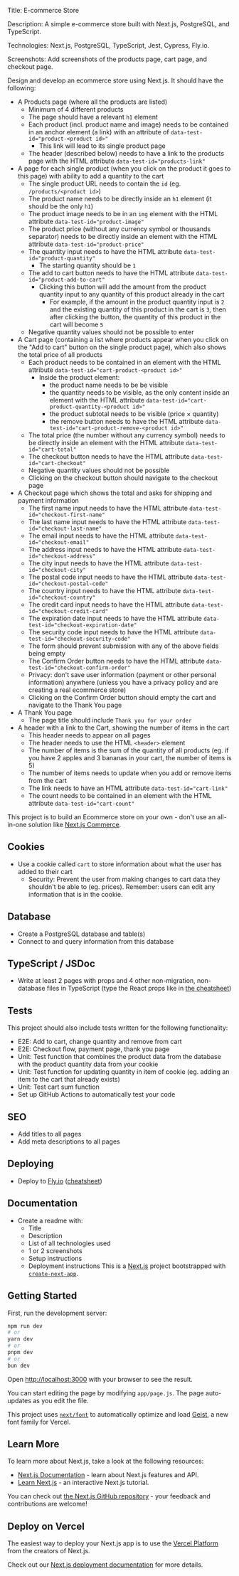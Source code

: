 Title: E-commerce Store

Description: A simple e-commerce store built with Next.js, PostgreSQL, and TypeScript.

Technologies: Next.js, PostgreSQL, TypeScript, Jest, Cypress, Fly.io.

Screenshots: Add screenshots of the products page, cart page, and checkout page.

Design and develop an ecommerce store using Next.js. It should have the following:

- A Products page (where all the products are listed)
  - Minimum of 4 different products
  - The page should have a relevant `h1` element
  - Each product (incl. product name and image) needs to be contained in an anchor element (a link) with an attribute of `data-test-id="product-<product id>"`
    - This link will lead to its single product page
  - The header (described below) needs to have a link to the products page with the HTML attribute `data-test-id="products-link"`
- A page for each single product (when you click on the product it goes to this page) with ability to add a quantity to the cart
  - The single product URL needs to contain the `id` (eg. `/products/<product id>`)
  - The product name needs to be directly inside an `h1` element (it should be the only `h1`)
  - The product image needs to be in an `img` element with the HTML attribute `data-test-id="product-image"`
  - The product price (without any currency symbol or thousands separator) needs to be directly inside an element with the HTML attribute `data-test-id="product-price"`
  - The quantity input needs to have the HTML attribute `data-test-id="product-quantity"`
    - The starting quantity should be `1`
  - The add to cart button needs to have the HTML attribute `data-test-id="product-add-to-cart"`
    - Clicking this button will add the amount from the product quantity input to any quantity of this product already in the cart
      - For example, if the amount in the product quantity input is `2` and the existing quantity of this product in the cart is `3`, then after clicking the button, the quantity of this product in the cart will become `5`
  - Negative quantity values should not be possible to enter
- A Cart page (containing a list where products appear when you click on the "Add to cart" button on the single product page), which also shows the total price of all products
  - Each product needs to be contained in an element with the HTML attribute `data-test-id="cart-product-<product id>"`
    - Inside the product element:
      - the product name needs to be be visible
      - the quantity needs to be visible, as the only content inside an element with the HTML attribute `data-test-id="cart-product-quantity-<product id>"`
      - the product subtotal needs to be visible (price × quantity)
      - the remove button needs to have the HTML attribute `data-test-id="cart-product-remove-<product id>"`
  - The total price (the number without any currency symbol) needs to be directly inside an element with the HTML attribute `data-test-id="cart-total"`
  - The checkout button needs to have the HTML attribute `data-test-id="cart-checkout"`
  - Negative quantity values should not be possible
  - Clicking on the checkout button should navigate to the checkout page
- A Checkout page which shows the total and asks for shipping and payment information
  - The first name input needs to have the HTML attribute `data-test-id="checkout-first-name"`
  - The last name input needs to have the HTML attribute `data-test-id="checkout-last-name"`
  - The email input needs to have the HTML attribute `data-test-id="checkout-email"`
  - The address input needs to have the HTML attribute `data-test-id="checkout-address"`
  - The city input needs to have the HTML attribute `data-test-id="checkout-city"`
  - The postal code input needs to have the HTML attribute `data-test-id="checkout-postal-code"`
  - The country input needs to have the HTML attribute `data-test-id="checkout-country"`
  - The credit card input needs to have the HTML attribute `data-test-id="checkout-credit-card"`
  - The expiration date input needs to have the HTML attribute `data-test-id="checkout-expiration-date"`
  - The security code input needs to have the HTML attribute `data-test-id="checkout-security-code"`
  - The form should prevent submission with any of the above fields being empty
  - The Confirm Order button needs to have the HTML attribute `data-test-id="checkout-confirm-order"`
  - Privacy: don't save user information (payment or other personal information) anywhere (unless you have a privacy policy and are creating a real ecommerce store)
  - Clicking on the Confirm Order button should empty the cart and navigate to the Thank You page
- A Thank You page
  - The page title should include `Thank you for your order`
- A header with a link to the Cart, showing the number of items in the cart
  - This header needs to appear on all pages
  - The header needs to use the HTML `<header>` element
  - The number of items is the sum of the quantity of all products (eg. if you have 2 apples and 3 bananas in your cart, the number of items is 5)
  - The number of items needs to update when you add or remove items from the cart
  - The link needs to have an HTML attribute `data-test-id="cart-link"`
  - The count needs to be contained in an element with the HTML attribute `data-test-id="cart-count"`

This project is to build an Ecommerce store on your own - don't use an all-in-one solution like [Next.js Commerce](https://nextjs.org/commerce).

## Cookies

- Use a cookie called `cart` to store information about what the user has added to their cart
  - Security: Prevent the user from making changes to cart data they shouldn't be able to (eg. prices). Remember: users can edit any information that is in the cookie.

## Database

- Create a PostgreSQL database and table(s)
- Connect to and query information from this database

## TypeScript / JSDoc

- Write at least 2 pages with props and 4 other non-migration, non-database files in TypeScript (type the React props like in [the cheatsheet](https://learn.upleveled.io/pern-extensive-immersive/modules/cheatsheet-typescript-jsdoc/))

## Tests

This project should also include tests written for the following functionality:

- E2E: Add to cart, change quantity and remove from cart
- E2E: Checkout flow, payment page, thank you page
- Unit: Test function that combines the product data from the database with the product quantity data from your cookie
- Unit: Test function for updating quantity in item of cookie (eg. adding an item to the cart that already exists)
- Unit: Test cart sum function
- Set up GitHub Actions to automatically test your code

## SEO

- Add titles to all pages
- Add meta descriptions to all pages

## Deploying

- Deploy to [Fly.io](https://fly.io/) ([cheatsheet](https://learn.upleveled.io/pern-extensive-immersive/modules/cheatsheet-deployment/#deploying-a-nextjs--postgresql-app-to-flyio))

## Documentation

- Create a readme with:
  - Title
  - Description
  - List of all technologies used
  - 1 or 2 screenshots
  - Setup instructions
  - Deployment instructions
    This is a [Next.js](https://nextjs.org) project bootstrapped with [`create-next-app`](https://nextjs.org/docs/app/api-reference/cli/create-next-app).

## Getting Started

First, run the development server:

```bash
npm run dev
# or
yarn dev
# or
pnpm dev
# or
bun dev
```

Open [http://localhost:3000](http://localhost:3000) with your browser to see the result.

You can start editing the page by modifying `app/page.js`. The page auto-updates as you edit the file.

This project uses [`next/font`](https://nextjs.org/docs/app/building-your-application/optimizing/fonts) to automatically optimize and load [Geist](https://vercel.com/font), a new font family for Vercel.

## Learn More

To learn more about Next.js, take a look at the following resources:

- [Next.js Documentation](https://nextjs.org/docs) - learn about Next.js features and API.
- [Learn Next.js](https://nextjs.org/learn) - an interactive Next.js tutorial.

You can check out [the Next.js GitHub repository](https://github.com/vercel/next.js) - your feedback and contributions are welcome!

## Deploy on Vercel

The easiest way to deploy your Next.js app is to use the [Vercel Platform](https://vercel.com/new?utm_medium=default-template&filter=next.js&utm_source=create-next-app&utm_campaign=create-next-app-readme) from the creators of Next.js.

Check out our [Next.js deployment documentation](https://nextjs.org/docs/app/building-your-application/deploying) for more details.
